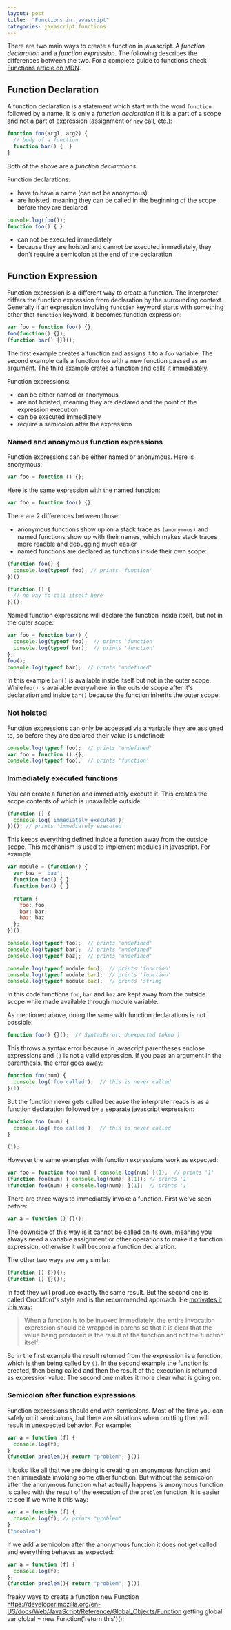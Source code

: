 ```yaml
---
layout: post
title:  "Functions in javascript"
categories: javascript functions
---
```

There are two main ways to create a function in javascript. A *function declaration* and a *function expression*. The following describes the differences between the two. For a complete guide to functions check [Functions article on MDN](https://developer.mozilla.org/en-US/docs/Web/JavaScript/Guide/Functions).

## Function Declaration

A function declaration is a statement which start with the word `function` followed by a name. It is only a *function declaration* if it is a part of a scope and not a part of expression (assignment or `new` call, etc.):

```javascript
function foo(arg1, arg2) {
  // body of a function
  function bar() {  }
}
```
Both of the above are a *function declarations*.

Function declarations:

 - have to have a name (can not be anonymous)
 - are hoisted, meaning they can be called in the beginning of the scope before they are declared

```javascript
console.log(foo());
function foo() { }
```

 - can not be executed immediately
 - because they are hoisted and cannot be executed immediately, they don't require a semicolon at the end of the declaration

## Function Expression

Function expression is a different way to create a function. The interpreter differs the function expression from declaration by the surrounding context. Generally if an expression involving `function` keyword starts with something other that `function` keyword, it becomes function expression:

```javascript
var foo = function foo() {};
foo(function() {});
(function bar() {})();
```

The first example creates a function and assigns it to a `foo` variable. The second example calls a function `foo` with a new function passed as an argument. The third example crates a function and calls it immediately.

Function expressions:

 - can be either named or anonymous
 - are not hoisted, meaning they are declared and the point of the expression execution
 - can be executed immediately
 - require a semicolon after the expression

### Named and anonymous function expressions

Function expressions can be either named or anonymous. Here is anonymous:

```javascript
var foo = function () {};
```

Here is the same expression with the named function:

```javascript
var foo = function foo() {};
```

There are 2 differences between those:

 - anonymous functions show up on a stack trace as `(anonymous)` and named functions show up with their names, which makes stack traces more readble and debugging much easier
 - named functions are declared as functions inside their own scope:

```javascript
(function foo() {
  console.log(typeof foo); // prints 'function'
})();

(function () {
  // no way to call itself here
})();
```

Named function expressions will declare the function inside itself, but not in the outer scope:

```javascript
var foo = function bar() {
  console.log(typeof foo);  // prints 'function'
  console.log(typeof bar);  // prints 'function'
};
foo();
console.log(typeof bar);  // prints 'undefined'
```

In this example `bar()` is available inside itself but not in the outer scope. While`foo()` is available everywhere: in the outside scope after it's declaration and inside `bar()` because the function inherits the outer scope.

### Not hoisted

Function expressions can only be accessed via a variable they are assigned to, so before they are declared their value is undefined:

```javascript
console.log(typeof foo);  // prints 'undefined'
var foo = function () {};
console.log(typeof foo);  // prints 'function'
```

### Immediately executed functions

You can create a function and immediately execute it. This creates the scope contents of which is unavailable outside:

```javascript
(function () {
  console.log('immediately executed');
})(); // prints 'immediately executed'
```

This keeps everything defined inside a function away from the outside scope. This mechanism is used to implement modules in javascript. For example:

```javascript
var module = (function() {
  var baz = 'baz';
  function foo() { }
  function bar() { }

  return {
    foo: foo,
    bar: bar,
    baz: baz
  };
})();

console.log(typeof foo);  // prints 'undefined'
console.log(typeof bar);  // prints 'undefined'
console.log(typeof baz);  // prints 'undefined'

console.log(typeof module.foo);  // prints 'function'
console.log(typeof module.bar);  // prints 'function'
console.log(typeof module.baz);  // prints 'string'
```

In this code functions `foo`, `bar` and `baz` are kept away from the outside scope while made available through module variable.

As mentioned above, doing the same with function declarations is not possible:

```javascript
function foo() {}();  // SyntaxError: Unexpected token )
```

This throws a syntax error because in javascript parentheses enclose expressions and `()` is not a valid expression. If you pass an argument in the parenthesis, the error goes away:

```javascript
function foo(num) {
  console.log('foo called');  // this is never called
}(1);
```

But the function never gets called because the interpreter reads is as a function declaration followed by a separate javascript expression:

```javascript
function foo (num) {
  console.log('foo called');  // this is never called
}

(1);
```

However the same examples with function expressions work as expected:

```javascript
var foo = function foo(num) { console.log(num) }(1);  // prints '1'
(function foo(num) { console.log(num); }(1)); // prints '1'
!function foo(num) { console.log(num); }(1);  // prints '1'
```

There are three ways to immediately invoke a function. First we've seen before:

```javascript
var a = function () {}();
```

The downside of this way is it cannot be called on its own, meaning you always need a variable assignment or other operations to make it a function expression, otherwise it will become a function declaration.

The other two ways are very similar:

```javascript
(function () {})();
(function () {}());
```

In fact they will produce exactly the same result. But the second one is called Crockford's style and is the recommended approach. He [motivates it this way](http://javascript.crockford.com/code.html):

 > When a function is to be invoked immediately, the entire invocation expression should be wrapped in parens so that it is clear that the value being produced is the result of the function and not the function itself.

So in the first example the result returned from the expression is a function, which is then being called by `()`. In the second example the function is created, then being called and then the result of the execution is returned as expression value. The second one makes it more clear what is going on.

### Semicolon after function expressions

Function expressions should end with semicolons. Most of the time you can safely omit semicolons, but there are situations when omitting then will result in unexpected behavior. For example:

```javascript
var a = function (f) {
  console.log(f);
}
(function problem(){ return "problem"; }())
```

It looks like all that we are doing is creating an anonymous function and then immediate invoking some other function. But without the semicolon after the anonymous function what actually happens is anonymous function is called with the result of the execution of the `problem` function. It is easier to see if we write it this way:

```javascript
var a = function (f) {
  console.log(f); // prints "problem"
}
("problem")
```

If we add a semicolon after the anonymous function it does not get called and everything behaves as expected:

```javascript
var a = function (f) {
  console.log(f);
};
(function problem(){ return "problem"; }())
```




freaky ways to create a function
new Function
https://developer.mozilla.org/en-US/docs/Web/JavaScript/Reference/Global_Objects/Function
getting global:
var global = new Function('return this')();
